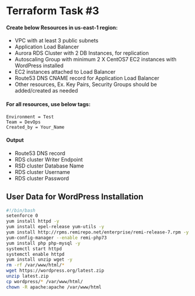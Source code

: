 # Terraform Task #3
#### Create below Resources in us-east-1 region:
- VPC with at least 3 public subnets
- Application Load Balancer
- Aurora RDS Cluster with 2 DB Instances, for replication
- Autoscaling Group with minimum 2 X CentOS7 EC2 instances with WordPress installed
- EC2 instances attached to Load Balancer
- Route53 DNS CNAME record for Application Load Balancer
- Other resources, Ex. Key Pairs, Security Groups should be added/created as needed

#### For all resources, use below tags:
```Project = VPC_Task
Environment = Test
Team = DevOps
Created_by = Your_Name
```
#### Output
- Route53 DNS record
- RDS cluster Writer Endpoint
- RSD cluster Database Name
- RDS cluster Username
- RDS cluster Password

## User Data for WordPress Installation
```bash
#!/bin/bash
setenforce 0
yum install httpd -y
yum install epel-release yum-utils -y
yum install http://rpms.remirepo.net/enterprise/remi-release-7.rpm -y
yum-config-manager --enable remi-php73
yum install php php-mysql -y
systemctl start httpd
systemctl enable httpd
yum install unzip wget -y
rm -rf /var/www/html/*
wget https://wordpress.org/latest.zip
unzip latest.zip
cp wordpress/* /var/www/html/
chown -R apache:apache /var/www/html
```
